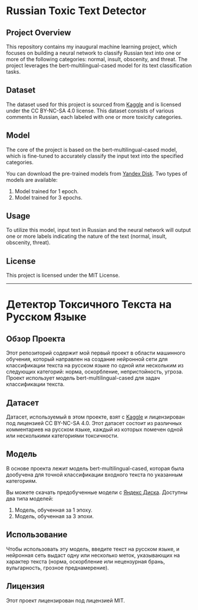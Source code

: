 # Russian Toxic Text Detector

## Project Overview

This repository contains my inaugural machine learning project, which focuses on building a neural network to classify Russian text into one or more of the following categories: normal, insult, obscenity, and threat. The project leverages the bert-multilingual-cased model for its text classification tasks.

## Dataset

The dataset used for this project is sourced from [Kaggle](https://www.kaggle.com/datasets/alexandersemiletov/toxic-russian-comments) and is licensed under the CC BY-NC-SA 4.0 license. This dataset consists of various comments in Russian, each labeled with one or more toxicity categories.

## Model

The core of the project is based on the bert-multilingual-cased model, which is fine-tuned to accurately classify the input text into the specified categories.

You can download the pre-trained models from [Yandex Disk](https://disk.yandex.ru/d/rLNNIr3rcQHWVA). Two types of models are available:
1. Model trained for 1 epoch.
2. Model trained for 3 epochs.

## Usage

To utilize this model, input text in Russian and the neural network will output one or more labels indicating the nature of the text (normal, insult, obscenity, threat).

## License

This project is licensed under the MIT License.

---

# Детектор Токсичного Текста на Русском Языке

## Обзор Проекта

Этот репозиторий содержит мой первый проект в области машинного обучения, который направлен на создание нейронной сети для классификации текста на русском языке по одной или нескольким из следующих категорий: норма, оскорбление, непристойность, угроза. Проект использует модель bert-multilingual-cased для задач классификации текста.

## Датасет

Датасет, используемый в этом проекте, взят с [Kaggle](https://www.kaggle.com/datasets/alexandersemiletov/toxic-russian-comments) и лицензирован под лицензией CC BY-NC-SA 4.0. Этот датасет состоит из различных комментариев на русском языке, каждый из которых помечен одной или несколькими категориями токсичности.

## Модель

В основе проекта лежит модель bert-multilingual-cased, которая была дообучена для точной классификации входного текста по указанным категориям.

Вы можете скачать предобученные модели с [Яндекс Диска](https://disk.yandex.ru/d/rLNNIr3rcQHWVA). Доступны два типа моделей:
1. Модель, обученная за 1 эпоху.
2. Модель, обученная за 3 эпохи.

## Использование

Чтобы использовать эту модель, введите текст на русском языке, и нейронная сеть выдаст одну или несколько меток, указывающих на характер текста (норма, оскорбление или нецензурная брань, вульгарность, грозное преднамерение).

## Лицензия

Этот проект лицензирован под лицензией MIT.
